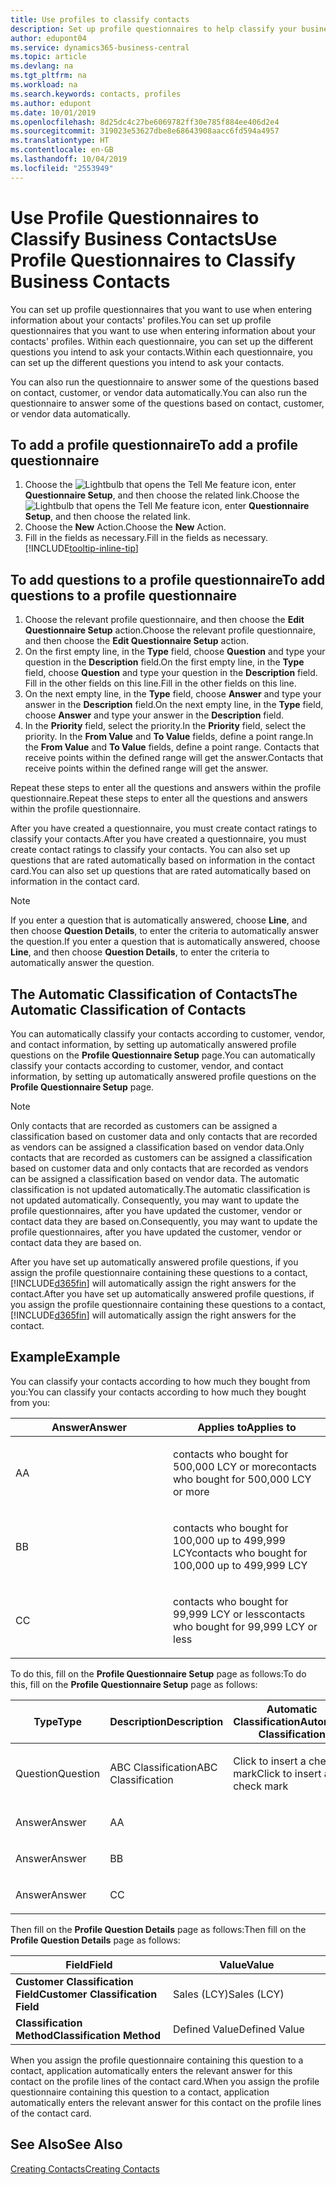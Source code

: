 ```yaml
---
title: Use profiles to classify contacts
description: Set up profile questionnaires to help classify your business contacts
author: edupont04
ms.service: dynamics365-business-central
ms.topic: article
ms.devlang: na
ms.tgt_pltfrm: na
ms.workload: na
ms.search.keywords: contacts, profiles
ms.author: edupont
ms.date: 10/01/2019
ms.openlocfilehash: 8d25dc4c27be6069782ff30e785f884ee406d2e4
ms.sourcegitcommit: 319023e53627dbe8e68643908aacc6fd594a4957
ms.translationtype: HT
ms.contentlocale: en-GB
ms.lasthandoff: 10/04/2019
ms.locfileid: "2553949"
---
```

# <a name="use-profile-questionnaires-to-classify-business-contacts"></a><span data-ttu-id="a4066-103">Use Profile Questionnaires to Classify Business Contacts</span><span class="sxs-lookup"><span data-stu-id="a4066-103">Use Profile Questionnaires to Classify Business Contacts</span></span>
<span data-ttu-id="a4066-104">You can set up profile questionnaires that you want to use when entering information about your contacts' profiles.</span><span class="sxs-lookup"><span data-stu-id="a4066-104">You can set up profile questionnaires that you want to use when entering information about your contacts' profiles.</span></span> <span data-ttu-id="a4066-105">Within each questionnaire, you can set up the different questions you intend to ask your contacts.</span><span class="sxs-lookup"><span data-stu-id="a4066-105">Within each questionnaire, you can set up the different questions you intend to ask your contacts.</span></span>  

<span data-ttu-id="a4066-106">You can also run the questionnaire to answer some of the questions based on contact, customer, or vendor data automatically.</span><span class="sxs-lookup"><span data-stu-id="a4066-106">You can also run the questionnaire to answer some of the questions based on contact, customer, or vendor data automatically.</span></span>  

## <a name="to-add-a-profile-questionnaire"></a><span data-ttu-id="a4066-107">To add a profile questionnaire</span><span class="sxs-lookup"><span data-stu-id="a4066-107">To add a profile questionnaire</span></span>
1.  <span data-ttu-id="a4066-108">Choose the ![Lightbulb that opens the Tell Me feature](media/ui-search/search_small.png "Tell me what you want to do") icon, enter **Questionnaire Setup**, and then choose the related link.</span><span class="sxs-lookup"><span data-stu-id="a4066-108">Choose the ![Lightbulb that opens the Tell Me feature](media/ui-search/search_small.png "Tell me what you want to do") icon, enter **Questionnaire Setup**, and then choose the related link.</span></span>  
2.  <span data-ttu-id="a4066-109">Choose the **New** Action.</span><span class="sxs-lookup"><span data-stu-id="a4066-109">Choose the **New** Action.</span></span>  
3.  <span data-ttu-id="a4066-110">Fill in the fields as necessary.</span><span class="sxs-lookup"><span data-stu-id="a4066-110">Fill in the fields as necessary.</span></span> [!INCLUDE[tooltip-inline-tip](includes/tooltip-inline-tip_md.md)]  

## <a name="to-add-questions-to-a-profile-questionnaire"></a><span data-ttu-id="a4066-111">To add questions to a profile questionnaire</span><span class="sxs-lookup"><span data-stu-id="a4066-111">To add questions to a profile questionnaire</span></span>
1.  <span data-ttu-id="a4066-112">Choose the relevant profile questionnaire, and then choose the **Edit Questionnaire Setup** action.</span><span class="sxs-lookup"><span data-stu-id="a4066-112">Choose the relevant profile questionnaire, and then choose the **Edit Questionnaire Setup** action.</span></span>  
2.  <span data-ttu-id="a4066-113">On the first empty line, in the **Type** field, choose **Question** and type your question in the **Description** field.</span><span class="sxs-lookup"><span data-stu-id="a4066-113">On the first empty line, in the **Type** field, choose **Question** and type your question in the **Description** field.</span></span> <span data-ttu-id="a4066-114">Fill in the other fields on this line.</span><span class="sxs-lookup"><span data-stu-id="a4066-114">Fill in the other fields on this line.</span></span>  
3.  <span data-ttu-id="a4066-115">On the next empty line, in the **Type** field, choose **Answer** and type your answer in the **Description** field.</span><span class="sxs-lookup"><span data-stu-id="a4066-115">On the next empty line, in the **Type** field, choose **Answer** and type your answer in the **Description** field.</span></span>  
4.  <span data-ttu-id="a4066-116">In the **Priority** field, select the priority.</span><span class="sxs-lookup"><span data-stu-id="a4066-116">In the **Priority** field, select the priority.</span></span> <span data-ttu-id="a4066-117">In the **From Value** and **To Value** fields, define a point range.</span><span class="sxs-lookup"><span data-stu-id="a4066-117">In the **From Value** and **To Value** fields, define a point range.</span></span> <span data-ttu-id="a4066-118">Contacts that receive points within the defined range will get the answer.</span><span class="sxs-lookup"><span data-stu-id="a4066-118">Contacts that receive points within the defined range will get the answer.</span></span>  

<span data-ttu-id="a4066-119">Repeat these steps to enter all the questions and answers within the profile questionnaire.</span><span class="sxs-lookup"><span data-stu-id="a4066-119">Repeat these steps to enter all the questions and answers within the profile questionnaire.</span></span>

<span data-ttu-id="a4066-120">After you have created a questionnaire, you must create contact ratings to classify your contacts.</span><span class="sxs-lookup"><span data-stu-id="a4066-120">After you have created a questionnaire, you must create contact ratings to classify your contacts.</span></span> <span data-ttu-id="a4066-121">You can also set up questions that are rated automatically based on information in the contact card.</span><span class="sxs-lookup"><span data-stu-id="a4066-121">You can also set up questions that are rated automatically based on information in the contact card.</span></span>  

> [!NOTE]
> <span data-ttu-id="a4066-122">If you enter a question that is automatically answered, choose <STRONG>Line</STRONG>, and then choose <STRONG>Question Details</STRONG>, to enter the criteria to automatically answer the question.</span><span class="sxs-lookup"><span data-stu-id="a4066-122">If you enter a question that is automatically answered, choose <STRONG>Line</STRONG>, and then choose <STRONG>Question Details</STRONG>, to enter the criteria to automatically answer the question.</span></span>

## <a name="the-automatic-classification-of-contacts"></a><span data-ttu-id="a4066-123">The Automatic Classification of Contacts</span><span class="sxs-lookup"><span data-stu-id="a4066-123">The Automatic Classification of Contacts</span></span>
<span data-ttu-id="a4066-124">You can automatically classify your contacts according to customer, vendor, and contact information, by setting up automatically answered profile questions on the **Profile Questionnaire Setup** page.</span><span class="sxs-lookup"><span data-stu-id="a4066-124">You can automatically classify your contacts according to customer, vendor, and contact information, by setting up automatically answered profile questions on the **Profile Questionnaire Setup** page.</span></span>  

> [!NOTE]
> <span data-ttu-id="a4066-125">Only contacts that are recorded as customers can be assigned a classification based on customer data and only contacts that are recorded as vendors can be assigned a classification based on vendor data.</span><span class="sxs-lookup"><span data-stu-id="a4066-125">Only contacts that are recorded as customers can be assigned a classification based on customer data and only contacts that are recorded as vendors can be assigned a classification based on vendor data.</span></span> <span data-ttu-id="a4066-126">The automatic classification is not updated automatically.</span><span class="sxs-lookup"><span data-stu-id="a4066-126">The automatic classification is not updated automatically.</span></span> <span data-ttu-id="a4066-127">Consequently, you may want to update the profile questionnaires, after you have updated the customer, vendor or contact data they are based on.</span><span class="sxs-lookup"><span data-stu-id="a4066-127">Consequently, you may want to update the profile questionnaires, after you have updated the customer, vendor or contact data they are based on.</span></span>  

<span data-ttu-id="a4066-128">After you have set up automatically answered profile questions, if you assign the profile questionnaire containing these questions to a contact, [!INCLUDE[d365fin](includes/d365fin_md.md)] will automatically assign the right answers for the contact.</span><span class="sxs-lookup"><span data-stu-id="a4066-128">After you have set up automatically answered profile questions, if you assign the profile questionnaire containing these questions to a contact, [!INCLUDE[d365fin](includes/d365fin_md.md)] will automatically assign the right answers for the contact.</span></span>  

## <a name="example"></a><span data-ttu-id="a4066-129">Example</span><span class="sxs-lookup"><span data-stu-id="a4066-129">Example</span></span>
<span data-ttu-id="a4066-130">You can classify your contacts according to how much they bought from you:</span><span class="sxs-lookup"><span data-stu-id="a4066-130">You can classify your contacts according to how much they bought from you:</span></span>

<table>
<colgroup>
<col style="width: 50%" />
<col style="width: 50%" />
</colgroup>
<thead>
<tr class="header">
<th><span data-ttu-id="a4066-131"><strong>Answer</strong></span><span class="sxs-lookup"><span data-stu-id="a4066-131"><strong>Answer</strong></span></span></th>
<th><span data-ttu-id="a4066-132"><strong>Applies to</strong></span><span class="sxs-lookup"><span data-stu-id="a4066-132"><strong>Applies to</strong></span></span></th>
</tr>
</thead>
<tbody>
<tr class="odd">
<td><p><span data-ttu-id="a4066-133">A</span><span class="sxs-lookup"><span data-stu-id="a4066-133">A</span></span></p></td>
<td><p><span data-ttu-id="a4066-134">contacts who bought for 500,000 LCY or more</span><span class="sxs-lookup"><span data-stu-id="a4066-134">contacts who bought for 500,000 LCY or more</span></span></p></td>
</tr>
<tr class="even">
<td><p><span data-ttu-id="a4066-135">B</span><span class="sxs-lookup"><span data-stu-id="a4066-135">B</span></span></p></td>
<td><p><span data-ttu-id="a4066-136">contacts who bought for 100,000 up to 499,999 LCY</span><span class="sxs-lookup"><span data-stu-id="a4066-136">contacts who bought for 100,000 up to 499,999 LCY</span></span></p></td>
</tr>
<tr class="odd">
<td><p><span data-ttu-id="a4066-137">C</span><span class="sxs-lookup"><span data-stu-id="a4066-137">C</span></span></p></td>
<td><p><span data-ttu-id="a4066-138">contacts who bought for 99,999 LCY or less</span><span class="sxs-lookup"><span data-stu-id="a4066-138">contacts who bought for 99,999 LCY or less</span></span></p></td>
</tr>
</tbody>
</table>

<span data-ttu-id="a4066-139">To do this, fill on the **Profile Questionnaire Setup** page as follows:</span><span class="sxs-lookup"><span data-stu-id="a4066-139">To do this, fill on the **Profile Questionnaire Setup** page as follows:</span></span>


<table>
<colgroup>
<col style="width: 20%" />
<col style="width: 20%" />
<col style="width: 20%" />
<col style="width: 20%" />
<col style="width: 20%" />
</colgroup>
<thead>
<tr class="header">
<th><span data-ttu-id="a4066-140"><strong>Type</strong></span><span class="sxs-lookup"><span data-stu-id="a4066-140"><strong>Type</strong></span></span></th>
<th><span data-ttu-id="a4066-141"><strong>Description</strong></span><span class="sxs-lookup"><span data-stu-id="a4066-141"><strong>Description</strong></span></span></th>
<th><span data-ttu-id="a4066-142"><strong>Automatic Classification</strong></span><span class="sxs-lookup"><span data-stu-id="a4066-142"><strong>Automatic Classification</strong></span></span></th>
<th><span data-ttu-id="a4066-143"><strong>From Value</strong></span><span class="sxs-lookup"><span data-stu-id="a4066-143"><strong>From Value</strong></span></span></th>
<th><span data-ttu-id="a4066-144"><strong>To Value</strong></span><span class="sxs-lookup"><span data-stu-id="a4066-144"><strong>To Value</strong></span></span></th>
</tr>
</thead>
<tbody>
<tr class="odd">
<td><p><span data-ttu-id="a4066-145">Question</span><span class="sxs-lookup"><span data-stu-id="a4066-145">Question</span></span></p></td>
<td><p><span data-ttu-id="a4066-146">ABC Classification</span><span class="sxs-lookup"><span data-stu-id="a4066-146">ABC Classification</span></span></p></td>
<td><p><span data-ttu-id="a4066-147">Click to insert a check mark</span><span class="sxs-lookup"><span data-stu-id="a4066-147">Click to insert a check mark</span></span></p></td>
<td><p> </p></td>
<td><p> </p></td>
</tr>
<tr class="even">
<td><p><span data-ttu-id="a4066-148">Answer</span><span class="sxs-lookup"><span data-stu-id="a4066-148">Answer</span></span></p></td>
<td><p><span data-ttu-id="a4066-149">A</span><span class="sxs-lookup"><span data-stu-id="a4066-149">A</span></span></p></td>
<td><p> </p></td>
<td><p><span data-ttu-id="a4066-150">500,000</span><span class="sxs-lookup"><span data-stu-id="a4066-150">500,000</span></span></p></td>
<td><p> </p></td>
</tr>
<tr class="odd">
<td><p><span data-ttu-id="a4066-151">Answer</span><span class="sxs-lookup"><span data-stu-id="a4066-151">Answer</span></span></p></td>
<td><p><span data-ttu-id="a4066-152">B</span><span class="sxs-lookup"><span data-stu-id="a4066-152">B</span></span></p></td>
<td><p> </p></td>
<td><p><span data-ttu-id="a4066-153">100,000</span><span class="sxs-lookup"><span data-stu-id="a4066-153">100,000</span></span></p></td>
<td><p><span data-ttu-id="a4066-154">499,999</span><span class="sxs-lookup"><span data-stu-id="a4066-154">499,999</span></span></p></td>
</tr>
<tr class="even">
<td><p><span data-ttu-id="a4066-155">Answer</span><span class="sxs-lookup"><span data-stu-id="a4066-155">Answer</span></span></p></td>
<td><p><span data-ttu-id="a4066-156">C</span><span class="sxs-lookup"><span data-stu-id="a4066-156">C</span></span></p></td>
<td><p> </p></td>
<td><p> </p></td>
<td><p><span data-ttu-id="a4066-157">99,999</span><span class="sxs-lookup"><span data-stu-id="a4066-157">99,999</span></span></p></td>
</tr>
</tbody>
</table>

<span data-ttu-id="a4066-158">Then fill on the **Profile Question Details** page as follows:</span><span class="sxs-lookup"><span data-stu-id="a4066-158">Then fill on the **Profile Question Details** page as follows:</span></span>
<table>
<colgroup>
<col style="width: 50%" />
<col style="width: 50%" />
</colgroup>
<thead>
<tr class="header">
<th><span data-ttu-id="a4066-159"><strong>Field</strong></span><span class="sxs-lookup"><span data-stu-id="a4066-159"><strong>Field</strong></span></span></th>
<th><span data-ttu-id="a4066-160"><strong>Value</strong></span><span class="sxs-lookup"><span data-stu-id="a4066-160"><strong>Value</strong></span></span></th>
</tr>
</thead>
<tbody>
<tr>
<td><span data-ttu-id="a4066-161"><strong>Customer Classification Field</strong></span><span class="sxs-lookup"><span data-stu-id="a4066-161"><strong>Customer Classification Field</strong></span></span></td>
<td><span data-ttu-id="a4066-162"><emphasis>Sales (LCY)</emphasis></span><span class="sxs-lookup"><span data-stu-id="a4066-162"><emphasis>Sales (LCY)</emphasis></span></span></td>
</tr>
<tr>
<td><span data-ttu-id="a4066-163"><strong>Classification Method</strong></span><span class="sxs-lookup"><span data-stu-id="a4066-163"><strong>Classification Method</strong></span></span></td>
<td><span data-ttu-id="a4066-164"><emphasis>Defined Value</emphasis></span><span class="sxs-lookup"><span data-stu-id="a4066-164"><emphasis>Defined Value</emphasis></span></span></td>
</tr>
</tbody>
</table>

<span data-ttu-id="a4066-165">When you assign the profile questionnaire containing this question to a contact, application automatically enters the relevant answer for this contact on the profile lines of the contact card.</span><span class="sxs-lookup"><span data-stu-id="a4066-165">When you assign the profile questionnaire containing this question to a contact, application automatically enters the relevant answer for this contact on the profile lines of the contact card.</span></span>

## <a name="see-also"></a><span data-ttu-id="a4066-166">See Also</span><span class="sxs-lookup"><span data-stu-id="a4066-166">See Also</span></span>
[<span data-ttu-id="a4066-167">Creating Contacts</span><span class="sxs-lookup"><span data-stu-id="a4066-167">Creating Contacts</span></span>](marketing-create-contact-companies.md)  
